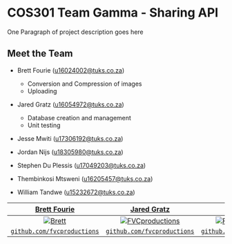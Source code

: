 # COS301 Team Gamma - Sharing API

One Paragraph of project description goes here

## Meet the Team

* Brett Fourie (u16024002@tuks.co.za)
  - Conversion and Compression of images
  - Uploading
 
* Jared Gratz (u16054972@tuks.co.za)
  - Database creation and management
  - Unit testing
  
* Jesse Mwiti (u17306192@tuks.co.za)
* Jordan Nijs (u18305980@tuks.co.za)
* Stephen Du Plessis (u17049203@tuks.co.za)
* Thembinkosi Mtsweni (u16205457@tuks.co.za)
* William Tandwe (u15232672@tuks.co.za)

| <a href="https://github.com/BrettFourie" target="_blank">**Brett Fourie**</a> | <a href="http://fvcproductions.com" target="_blank">**Jared Gratz**</a> | <a href="http://fvcproductions.com" target="_blank">**Jesse Mwiti**</a> |
| :---: |:---:| :---:|
| [![Brett](https://github.com/accounts=200)](http://fvcproductions.com)    | [![FVCproductions](https://avatars1.githubusercontent.com/u/4284691?v=3&s=200)](http://fvcproductions.com) | [![FVCproductions](https://avatars1.githubusercontent.com/u/4284691?v=3&s=200)](http://fvcproductions.com)  |
| <a href="http://github.com/fvcproductions" target="_blank">`github.com/fvcproductions`</a> | <a href="http://github.com/fvcproductions" target="_blank">`github.com/fvcproductions`</a> | <a href="http://github.com/fvcproductions" target="_blank">`github.com/fvcproductions`</a> |
